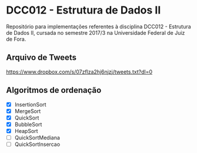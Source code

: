 # DCC012 - Estrutura de Dados II

Repositório para implementações referentes à disciplina DCC012 - Estrutura de Dados II, cursada no semestre 2017/3 na Universidade Federal de Juiz de Fora.

## Arquivo de Tweets
https://www.dropbox.com/s/07zflza2hj6njzj/tweets.txt?dl=0

## Algoritmos de ordenação
- [x] InsertionSort
- [x] MergeSort
- [x] QuickSort
- [x] BubbleSort
- [x] HeapSort
- [ ] QuickSortMediana
- [ ] QuickSortInsercao